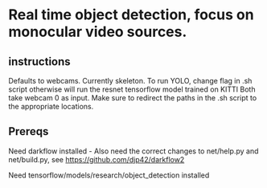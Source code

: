 # Real time object detection, focus on monocular video sources.

## instructions
Defaults to webcams.
Currently skeleton.
To run YOLO, change flag in .sh script
otherwise will run the resnet tensorflow model trained on KITTI
Both take webcam 0 as input.
Make sure to redirect the paths in the .sh script to the appropriate locations.

## Prereqs
Need darkflow installed
    - Also need the correct changes to net/help.py and net/build.py, see https://github.com/djp42/darkflow2

Need tensorflow/models/research/object_detection installed

